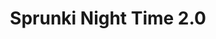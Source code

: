 ---
slug: sprunki-night-time-20-1829
title: Sprunki Night Time 2.0
description: "Sprunki Night Time 2.0 is an exciting online game. Play for free directly in your browser!"
icon: /images/popular_mods/Sprunki Night Time 2.0.png
url: https://wowtbc.net/sprunkin/sprunki-night-time2/index.html
previewImage: /images/popular_mods/Sprunki Night Time 2.0.png
type: popular mods

# SEO配置
seo:
  title: "Sprunki Night Time 2.0 - Play Free Online Game | Fun Browser Games"
  description: "Sprunki Night Time 2.0 - Play this fun online game for free in your browser. No download required!"
  ogImage: "/images/popular_mods/Sprunki Night Time 2.0.png"
  keywords: "sprunki-night-time-20-1829, online game, browser game, free game, popular mods game, play online"

videoUrls:
  - https://www.youtube.com/embed/example1
  - https://www.youtube.com/embed/example2

whyPlay:
  title: "Why Play Sprunki Night Time 2.0?"
  items:
    - "Immersive Gameplay: Sprunki Night Time 2.0 offers an engaging and immersive gaming experience that will keep you entertained for hours"
    - "Challenging Levels: Test your skills with increasingly difficult challenges and obstacles"
    - "Beautiful Graphics: Enjoy stunning visuals and smooth animations that bring the game world to life"
    - "Regular Updates: New content and features are added regularly to keep the game fresh and exciting"
    - "Free to Play: Experience all the fun without spending a penny"
    - "Community Features: Connect with other players, share strategies, and compete for high scores"
    - "Cross-Platform: Play on any device with a web browser, no downloads required"

features:
  title: "Key Features of Sprunki Night Time 2.0"
  image: "/images/popular_mods/Sprunki Night Time 2.0.png"
  items:
    - "Intuitive Controls: Easy to learn controls make Sprunki Night Time 2.0 accessible for players of all skill levels"
    - "Multiple Game Modes: Enjoy various gameplay options that provide different challenges and experiences"
    - "Character Customization: Personalize your gaming experience with unique characters and items"
    - "Achievement System: Complete special tasks to earn rewards and recognition"
    - "Leaderboards: Compete with players worldwide and see who can achieve the highest scores"

characteristics:
  title: "Game Characteristics"
  image: "/images/popular_mods/Sprunki Night Time 2.0.png"
  items:
    - "Genre: Popular mods game with elements of strategy and skill"
    - "Difficulty: Suitable for both casual gamers and those seeking a challenge"
    - "Play Time: Quick sessions or extended gameplay, depending on your preference"
    - "Art Style: Vibrant and engaging visuals that enhance the gaming experience"
    - "Sound Design: Immersive audio that complements the gameplay perfectly"

info: "Sprunki Night Time 2.0 is an exciting online game that offers players a unique and engaging gaming experience. With its intuitive controls, stunning visuals, and challenging gameplay, Sprunki Night Time 2.0 provides hours of entertainment for players of all ages and skill levels. Whether you're looking for a quick gaming session during a break or an extended play session, Sprunki Night Time 2.0 delivers an immersive experience that will keep you coming back for more. The game features multiple levels of increasing difficulty, ensuring that players are constantly challenged as they progress. With regular updates adding new content and features, Sprunki Night Time 2.0 remains fresh and exciting, providing endless entertainment options for its growing community of players."

howToPlayIntro: "Welcome to Sprunki Night Time 2.0! This guide will walk you through the basics and help you master the game. Whether you're a beginner or looking to improve your skills, these tips and instructions will enhance your gaming experience."

howToPlaySteps:
  - title: "Getting Started"
    description: "Begin your Sprunki Night Time 2.0 adventure by familiarizing yourself with the controls. Use your keyboard or mouse to navigate through the game interface. The tutorial will guide you through the basic mechanics and help you understand the objectives."
  - title: "Understanding the Objectives"
    description: "In Sprunki Night Time 2.0, your main goal is to progress through levels by completing specific objectives. Each level presents unique challenges that require different strategies and approaches."
  - title: "Mastering the Controls"
    description: "Practice using the controls to improve your precision and reaction time. Sprunki Night Time 2.0 requires quick reflexes and strategic thinking to overcome obstacles and defeat opponents."
  - title: "Utilizing Power-ups"
    description: "Collect power-ups throughout the game to enhance your abilities and overcome difficult challenges. Each power-up offers unique advantages that can be crucial for success."
  - title: "Developing Strategies"
    description: "As you progress in Sprunki Night Time 2.0, develop effective strategies for different scenarios. Analyze patterns, anticipate challenges, and adapt your approach to maximize your performance."

faq:
  title: "Frequently Asked Questions about Sprunki Night Time 2.0"
  items:
    - question: "Is Sprunki Night Time 2.0 free to play?"
      answer: "Yes, Sprunki Night Time 2.0 is completely free to play directly in your web browser. No downloads or purchases are required to enjoy the full game experience."
    - question: "Can I play Sprunki Night Time 2.0 on mobile devices?"
      answer: "Yes, Sprunki Night Time 2.0 is optimized for both desktop and mobile play. You can enjoy the game on any device with a web browser and internet connection."
    - question: "Are there any in-game purchases?"
      answer: "While Sprunki Night Time 2.0 is free to play, there may be optional in-game purchases available for cosmetic items or additional features that don't affect core gameplay."
    - question: "How often is Sprunki Night Time 2.0 updated?"
      answer: "The developers regularly update Sprunki Night Time 2.0 with new content, features, and improvements based on player feedback and game performance."
    - question: "Can I play Sprunki Night Time 2.0 offline?"
      answer: "Currently, Sprunki Night Time 2.0 requires an internet connection to play as it's a browser-based online game."
    - question: "Is Sprunki Night Time 2.0 suitable for children?"
      answer: "Yes, Sprunki Night Time 2.0 is designed to be family-friendly and suitable for players of all ages."
    - question: "How do I report bugs or issues?"
      answer: "If you encounter any problems while playing Sprunki Night Time 2.0, you can report them through the game's support page or contact the developers directly through their website."
    - question: "Still Have Questions?"
      answer: "If you have additional questions about Sprunki Night Time 2.0 that aren't covered in this FAQ, please visit our support center or contact our customer service team for assistance."
---